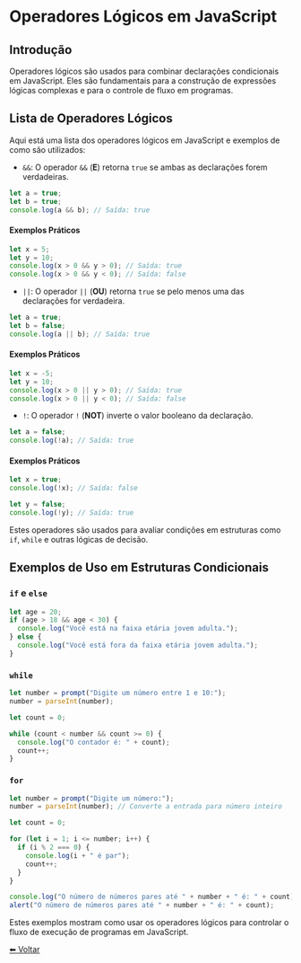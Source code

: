 # Operadores Lógicos em JavaScript

## Introdução

Operadores lógicos são usados para combinar declarações condicionais em JavaScript. Eles são fundamentais para a construção de expressões lógicas complexas e para o controle de fluxo em programas.

## Lista de Operadores Lógicos

Aqui está uma lista dos operadores lógicos em JavaScript e exemplos de como são utilizados:

- `&&`: O operador `&&` (**E**) retorna `true` se ambas as declarações forem verdadeiras.

```javascript
let a = true;
let b = true;
console.log(a && b); // Saída: true
```

#### Exemplos Práticos

```javascript
let x = 5;
let y = 10;
console.log(x > 0 && y > 0); // Saída: true
console.log(x > 0 && y < 0); // Saída: false
```

- `||`: O operador `||` (**OU**) retorna `true` se pelo menos uma das declarações for verdadeira.

```javascript
let a = true;
let b = false;
console.log(a || b); // Saída: true
```

#### Exemplos Práticos

```javascript
let x = -5;
let y = 10;
console.log(x > 0 || y > 0); // Saída: true
console.log(x > 0 || y < 0); // Saída: false
```

- `!`: O operador `!` (**NOT**) inverte o valor booleano da declaração.

```javascript
let a = false;
console.log(!a); // Saída: true
```

#### Exemplos Práticos

```javascript
let x = true;
console.log(!x); // Saída: false

let y = false;
console.log(!y); // Saída: true
```

Estes operadores são usados para avaliar condições em estruturas como `if`, `while` e outras lógicas de decisão.

## Exemplos de Uso em Estruturas Condicionais

### `if` e `else`

```javascript
let age = 20;
if (age > 18 && age < 30) {
  console.log("Você está na faixa etária jovem adulta.");
} else {
  console.log("Você está fora da faixa etária jovem adulta.");
}
```

### `while`

```javascript
let number = prompt("Digite um número entre 1 e 10:");
number = parseInt(number);

let count = 0;

while (count < number && count >= 0) {
  console.log("O contador é: " + count);
  count++;
}
```

### `for`

```javascript
let number = prompt("Digite um número:");
number = parseInt(number); // Converte a entrada para número inteiro

let count = 0;

for (let i = 1; i <= number; i++) {
  if (i % 2 === 0) {
    console.log(i + " é par");
    count++;
  }
}

console.log("O número de números pares até " + number + " é: " + count);
alert("O número de números pares até " + number + " é: " + count);
```

Estes exemplos mostram como usar os operadores lógicos para controlar o fluxo de execução de programas em JavaScript.

[⬅ Voltar ](README.md)
